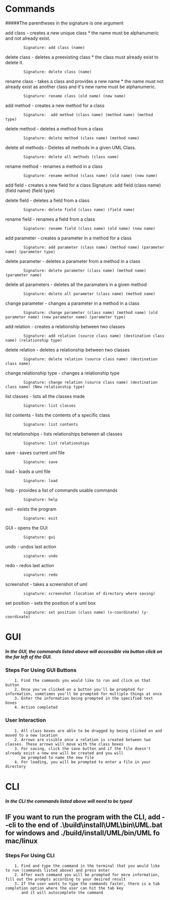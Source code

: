 # Commands
#####The parentheses in the signature is one argument

add class - creates a new unique class * the name must be alphanumeric and not already exist.

            Signature: add class (name)

delete class - deletes a preexisting class * the class must already exist to delete it.

            Signature: delete class (name)

rename class - takes a class and provides a new name * the name must not already exist as another class and it's new name must be alphanumeric.

            Signature: rename class (old name) (new name)

add method - creates a new method for a class

            Signature:  add method (class name) (method name) (method type)

delete method - deletes a method from a class

            Signature: delete method (class name) (method name)

delete all methods - Deletes all methods in a given UML Class.

            Signature: delete all methods (class name)

rename method - renames a method in a class

            Signature: rename method (class name) (old name) (new name)

add field - creates a new field for a class
            Signature: add field (class name) (field name) (field type)

delete field - deletes a field from a class

            Signature: delete field (class name) (field name)

rename field - renames a field from a class

            Signature: rename field (class name) (old name) (new name)

add parameter - creates a parameter in a method for a class

            Signature: add parameter (class name) (method name) (parameter name) (parameter type)

delete parameter - deletes a parameter from a method in a class

            Signature: delete parameter (class name) (method name) (parameter name)

delete all parameters - deletes all the paramaters in a given method

            Signature: delete all parameter (class name) (method name)

change parameter - changes a parameter in a method in a class

            Signature: change parameter (class name) (method name) (old parameter name) (new parameter name) (parameter type)

add relation - creates a relationship between two classes

            Signature: add relation (source class name) (destination class name) (relationship type)

delete relation - deletes a relationship between two classes

            Signature: delete relation (source class name) (destination class name)

change relationship type - changes a relationship type

            Signature: change relation (source class name) (destination class name) (New relationship type)

list classes - lists all the classes made

            Signature: list classes

list contents - lists the contents of a specific class

            Signature: list contents

list relationships - lists relationships between all classes

            Signature: list relationships
            
save - saves current uml file

            Signature: save

load - loads a uml file

            Signature: load

help - provides a list of commands usable commands

            Signature: help

exit - exists the program

            Signature: exit

GUI - opens the GUI

            Signature: gui
            
undo - undos last action

            signature: undo

redo - redos last action

            signature: redo
    
screenshot - takes a screenshot of uml

            signature: screenshot (location of directory where saving)

set position - sets the position of a uml box

            signature: set position (class name) (x-coordinate) (y-coordinate)

# GUI

##### In the GUI, the commands listed above will accessible via button click on the far left of the GUI.
            
### Steps For Using GUI Buttons

        1. Find the commands you would like to run and click on that button
        2. Once you've clicked on a button you'll be prompted for information, sometimes you'll be prompted for multiple things at once
        3. Enter the information being prompted in the specified text boxes
        4. Action completed
    
### User Interaction

        1. All class boxes are able to be dragged by being clicked on and moved to a new location
        2. Arrows are visible once a relation is created between two classes. These arrows will move with the class boxes
        3. For saving, click the save button and if the file doesn't already exist a new one will be created and you will
           be prompted to name the new file
        4. For loading, you will be prompted to enter a file in your directory

# CLI
##### In the CLI the commands listed above will need to be typed
## IF you want to run the program with the CLI, add --cli to the end of .\build\install\UML\bin\UML.bat for windows and ./build/install/UML/bin/UML fo mac/linux
### Steps For Using CLI

        1. Find and type the command in the terminal that you would like to run (commands listed above) and press enter
        2. After each command you will be prompted for more information, fill out the prompts according to your desired result
        3. If the user wants to type the commands faster, there is a tab completion option where the user can hit the tab key
           and it will autocomplete the command
           

